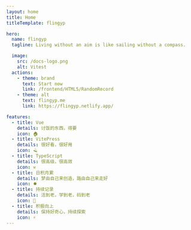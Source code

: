 ```yaml
---
layout: home
title: Home
titleTemplate: flingyp

hero:
  name: flingyp
  tagline: Living without an aim is like sailing without a compass.

  image:
    src: /docs-logo.png
    alt: Vitest
  actions:
    - theme: brand
      text: Start now
      link: /frontend/HTML5/RandomRecord
    - theme: alt
      text: flingyp.me
      link: https://flingyp.netlify.app/

features:
  - title: Vue
    details: 讨饭的东西，得要
    icon: 🏠
  - title: VitePress
    details: 很好看，很好用
    icon: 🪒
  - title: TypeScript
    details: 很高级，很高效
    icon: ⚒️
  - title: 日积月累
    details: 梦由自己来创造，路由自己来走好
    icon: ⏺️
  - title: 持续记录
    details: 活到老，学到老，码到老
    icon: 🚀
  - title: 积极向上
    details: 保持好奇心，持续探索
    icon: ⚡
---
```


<script setup>
import { VPTeamMembers } from 'vitepress/theme'

const members = [
  {
    avatar: 'https://avatars.githubusercontent.com/u/57666140?v=4',
    name: 'flingyp',
    title: 'Creator',
    links: [
      { icon: 'github', link: 'https://github.com/flingyp' },
    ]
  },
]
</script>

<div style="margin-top: 128px">
  <VPTeamMembers size="small" :members="members" />
</div>
